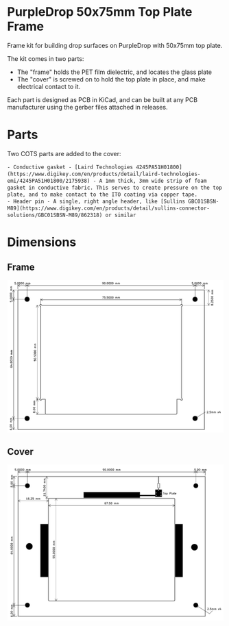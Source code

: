 PurpleDrop 50x75mm Top Plate Frame
==================================

Frame kit for building drop surfaces on PurpleDrop with 50x75mm top plate.

The kit comes in two parts: 

- The "frame" holds the PET film dielectric, and locates the glass plate
- The "cover" is screwed on to hold the top plate in place, and make electrical contact to it.

Each part is designed as PCB in KiCad, and can be built at any PCB manufacturer using the gerber files attached in releases.

# Parts

Two COTS parts are added to the cover: 

    - Conductive gasket - [Laird Technologies 4245PA51H01800](https://www.digikey.com/en/products/detail/laird-technologies-emi/4245PA51H01800/2175938) - A 1mm thick, 3mm wide strip of foam gasket in conductive fabric. This serves to create pressure on the top plate, and to make contact to the ITO coating via copper tape.
    - Header pin - A single, right angle header, like [Sullins GBC01SBSN-M89](https://www.digikey.com/en/products/detail/sullins-connector-solutions/GBC01SBSN-M89/862318) or similar

# Dimensions

## Frame 

![Frame Dimensions](/docs/frame_50x75_dimensions.png?raw=true "Frame Dimensions")

## Cover 

![Cover Dimensions](/docs/cover_50x75_dimensions.png?raw=true "Cover Dimensions")

